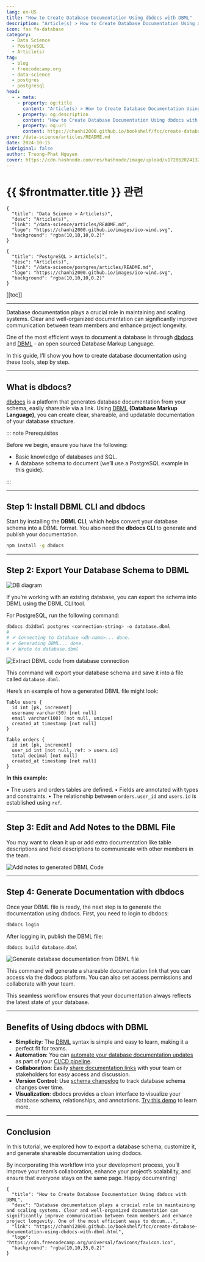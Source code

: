 ```yaml
---
lang: en-US
title: "How to Create Database Documentation Using dbdocs with DBML"
description: "Article(s) > How to Create Database Documentation Using dbdocs with DBML"
icon: fas fa-database
category:
  - Data Science
  - PostgreSQL
  - Article(s)
tag:
  - blog
  - freecodecamp.org
  - data-science
  - postgres
  - postgresql
head:
  - - meta:
    - property: og:title
      content: "Article(s) > How to Create Database Documentation Using dbdocs with DBML"
    - property: og:description
      content: "How to Create Database Documentation Using dbdocs with DBML"
    - property: og:url
      content: https://chanhi2000.github.io/bookshelf/fcc/create-database-documentation-using-dbdocs-with-dbml.html
prev: /data-science/articles/README.md
date: 2024-10-15
isOriginal: false
author: Truong-Phat Nguyen
cover: https://cdn.hashnode.com/res/hashnode/image/upload/v1728620241328/79515009-0fa3-4fcd-a4ce-e1ec2d5609f8.png
---
```


# {{ $frontmatter.title }} 관련

```component VPCard
{
  "title": "Data Science > Article(s)",
  "desc": "Article(s)",
  "link": "/data-science/articles/README.md",
  "logo": "https://chanhi2000.github.io/images/ico-wind.svg",
  "background": "rgba(10,10,10,0.2)"
}
```

```component VPCard
{
  "title": "PostgreSQL > Article(s)",
  "desc": "Article(s)",
  "link": "/data-science/postgres/articles/README.md",
  "logo": "https://chanhi2000.github.io/images/ico-wind.svg",
  "background": "rgba(10,10,10,0.2)"
}
```

[[toc]]

---

<SiteInfo
  name="How to Create Database Documentation Using dbdocs with DBML"
  desc="Database documentation plays a crucial role in maintaining and scaling systems. Clear and well-organized documentation can significantly improve communication between team members and enhance project longevity. One of the most efficient ways to docum..."
  url="https://freecodecamp.org/news/create-database-documentation-using-dbdocs-with-dbml"
  logo="https://cdn.freecodecamp.org/universal/favicons/favicon.ico"
  preview="https://cdn.hashnode.com/res/hashnode/image/upload/v1728620241328/79515009-0fa3-4fcd-a4ce-e1ec2d5609f8.png"/>

Database documentation plays a crucial role in maintaining and scaling systems. Clear and well-organized documentation can significantly improve communication between team members and enhance project longevity.

One of the most efficient ways to document a database is through [<VPIcon icon="fas fa-globe"/>dbdocs](https://dbdocs.io/) and [<VPIcon icon="fas fa-globe"/>DBML](https://dbml.dbdiagram.io/home) - an open sourced Database Markup Language.

In this guide, I’ll show you how to create database documentation using these tools, step by step.

---

## What is dbdocs?

[<VPIcon icon="fas fa-globe"/>dbdocs](https://dbdocs.io/) is a platform that generates database documentation from your schema, easily shareable via a link. Using [<VPIcon icon="fas fa-globe"/>DBML](https://dbml.dbdiagram.io/home) **(Database Markup Language)**, you can create clear, shareable, and updatable documentation of your database structure.

::: note Prerequisites

Before we begin, ensure you have the following:

- Basic knowledge of databases and SQL.
- A database schema to document (we’ll use a PostgreSQL example in this guide).

:::

---

## Step 1: Install DBML CLI and dbdocs

Start by installing the **DBML CLI**, which helps convert your database schema into a DBML format. You also need the **dbdocs CLI** to generate and publish your documentation.

```sh
npm install -g dbdocs
```

---

## Step 2: Export Your Database Schema to DBML

![DB diagram](https://cdn.hashnode.com/res/hashnode/image/upload/v1728615902517/20974a9d-729e-4b3a-997c-0b89e944a6cd.png)

If you’re working with an existing database, you can export the schema into DBML using the DBML CLI tool.

For PostgreSQL, run the following command:

```sh
dbdocs db2dbml postgres <connection-string> -o database.dbml
# 
# ✔ Connecting to database <db-name>... done.
# ✔ Generating DBML... done.
# ✔ Wrote to database.dbml
```

![Extract DBML code from database connection](https://cdn.hashnode.com/res/hashnode/image/upload/v1728615885904/9f68f18b-fa14-4e88-b58b-bd90d292ef31.gif)

This command will export your database schema and save it into a file called `database.dbml`.

Here’s an example of how a generated DBML file might look:

```dbml title="database.dbml"
Table users {
  id int [pk, increment]
  username varchar(50) [not null]
  email varchar(100) [not null, unique]
  created_at timestamp [not null]
}

Table orders {
  id int [pk, increment]
  user_id int [not null, ref: > users.id]
  total decimal [not null]
  created_at timestamp [not null]
}
```

**In this example:**

• The users and orders tables are defined.
• Fields are annotated with types and constraints.
• The relationship between `orders.user_id` and `users.id` is established using `ref`.

---

## Step 3: Edit and Add Notes to the DBML File

You may want to clean it up or add extra documentation like table descriptions and field descriptions to communicate with other members in the team.

![Add notes to generated DBML Code](https://cdn.hashnode.com/res/hashnode/image/upload/v1728615980279/8e1851a8-2e38-4ded-8b6a-c873d6b395b8.gif)

---

## Step 4: Generate Documentation with dbdocs

Once your DBML file is ready, the next step is to generate the documentation using dbdocs. First, you need to login to dbdocs:

```sh
dbdocs login
```

After logging in, publish the DBML file:

```sh
dbdocs build database.dbml
```

![Generate database documentation from DBML file](https://cdn.hashnode.com/res/hashnode/image/upload/v1728616039961/0ef67db3-8a86-495a-b42f-3fad0fead933.gif)

This command will generate a shareable documentation link that you can access via the dbdocs platform. You can also set access permissions and collaborate with your team.

This seamless workflow ensures that your documentation always reflects the latest state of your database.

---

## Benefits of Using dbdocs with DBML

- **Simplicity**: The [<VPIcon icon="fas fa-globe"/>DBML](https://dbml.dbdiagram.io/home) syntax is simple and easy to learn, making it a perfect fit for teams.
- **Automation**: You can [<VPIcon icon="fas fa-globe"/>automate your database documentation updates](https://docs.dbdocs.io/features/generate-dbml-from-db) as part of your [<VPIcon icon="fas fa-globe"/>CI/CD pipeline](https://docs.dbdocs.io/features/ci-integration).
- **Collaboration**: Easily [<VPIcon icon="fas fa-globe"/>share documentation links](https://docs.dbdocs.io/features/project-access-control) with your team or stakeholders for easy access and discussion.
- **Version Control:** Use [<VPIcon icon="fas fa-globe"/>schema changelog](https://docs.dbdocs.io/features/schema-changelog) to track database schema changes over time.
- **Visualization**: dbdocs provides a clean interface to visualize your database schema, relationships, and annotations. [<VPIcon icon="fas fa-globe"/>Try this demo](https://dbdocs.io/Holistics/Ecommerce) to learn more.

---

## Conclusion

In this tutorial, we explored how to export a database schema, customize it, and generate shareable documentation using dbdocs.

By incorporating this workflow into your development process, you’ll improve your team’s collaboration, enhance your project’s scalability, and ensure that everyone stays on the same page. Happy documenting!

<!-- TODO: add ARTICLE CARD -->
```component VPCard
{
  "title": "How to Create Database Documentation Using dbdocs with DBML",
  "desc": "Database documentation plays a crucial role in maintaining and scaling systems. Clear and well-organized documentation can significantly improve communication between team members and enhance project longevity. One of the most efficient ways to docum...",
  "link": "https://chanhi2000.github.io/bookshelf/fcc/create-database-documentation-using-dbdocs-with-dbml.html",
  "logo": "https://cdn.freecodecamp.org/universal/favicons/favicon.ico",
  "background": "rgba(10,10,35,0.2)"
}
```
